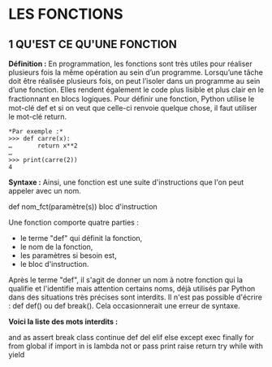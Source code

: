 LES FONCTIONS
=============


1 QU'EST CE QU'UNE FONCTION
---------------------------

**Définition :**
En programmation, les fonctions sont très utiles pour réaliser plusieurs fois la même opération au sein d’un programme. Lorsqu’une tâche doit être réalisée plusieurs fois, on peut l’isoler dans un programme au sein d’une fonction.
Elles rendent également le code plus lisible et plus clair en le fractionnant en blocs logiques.
Pour déﬁnir une fonction, Python utilise le mot-clé def et si on veut que celle-ci renvoie quelque chose, il faut utiliser le mot-clé return. 


	*Par exemple :*
	>>> def carre(x):
	…   	return x**2 
	…
	>>> print(carre(2)) 
	4

**Syntaxe :**
Ainsi, une fonction est une suite d'instructions que l'on peut appeler avec un nom.

def nom_fct(paramètre(s))
	bloc d'instruction

Une fonction comporte quatre parties :
- le terme "def" qui définit la fonction,
- le nom de la fonction,
- les paramètres si besoin est,
- le bloc d'instruction.

Après le terme "def", il s'agit de donner un nom à notre fonction qui la qualifie et l'identifie mais attention certains noms, déjà utilisés par Python dans des situations très précises sont interdits. Il n'est pas possible d'écrire : def def() ou def break(). Cela occasionnerait une erreur de syntaxe.

**Voici la liste des mots interdits :**

and	as	assert	break	class	continue	def	del
elif	else	except	exec 	finally	for	from	global
if	import	in	is	lambda	not	or	pass
print	raise	return	try	while	with	yield






